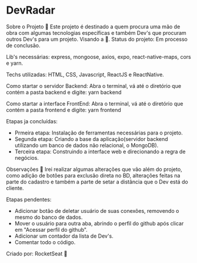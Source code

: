 # DevRadar 
 Sobre o Projeto 🧲
Este projeto é destinado a quem procura uma mão de obra com algumas tecnologias específicas e também Dev's que procuram outros Dev's para um projeto. Visando a 🍺.
 Status do projeto: Em processo de conclusão.
 
 Lib's necessárias: express, mongoose, axios, expo, react-native-maps, cors e yarn.
 
 Techs utilizadas: HTML, CSS, Javascript, ReactJS e ReactNative.
 
 Como startar o servidor Backend:
 Abra o terminal, vá até o diretório que contém a pasta backend e digite: yarn backend
 
 Como startar a interface FrontEnd:
 Abra o terminal, vá até o diretório que contém a pasta frontend e digite: yarn frontend
 
 Etapas ja concluídas:
 - Prmeira etapa: Instalação de ferramentas necessárias para o projeto.
 - Segunda etapa: Criando a base da aplicação(servidor backend utilizando um banco de dados não relacional, o MongoDB).
 - Terceira etapa: Construindo a interface web e direcionando a regra de negócios.
 
 
 Observações 📌
Irei realizar algumas alterações que vão além do projeto, como adição de botões para exclusão direta no BD, alterações feitas na parte do cadastro e também a parte de setar a distância que o Dev está do cliente.


 Etapas pendentes:
 - Adicionar botão de deletar usuário de suas conexões, removendo o mesmo do banco de dados.
 - Mover o usuário para outra aba, abrindo o perfil do github após clicar em "Acessar perfil do github".
 - Adicionar um contador da lista de Dev's. 
 - Comentar todo o código.

Criado por:
RocketSeat 🚀
